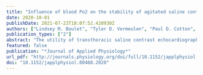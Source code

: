 ```yaml
---
title: "Influence of blood Po2 on the stability of agitated saline contrast"
date: 2020-10-01
publishDate: 2021-07-23T18:07:52.420930Z
authors: ["Lindsey M. Boulet", "Tyler D. Vermeulen", "Paul D. Cotton", "Glen E. Foster"]
publication_types: ["2"]
abstract: "The utility of transthoracic saline contrast echocardiography (TTSCE) to assess blood flow through intrapulmonary arteriovenous anastomoses (Q̇IPAVA) in humans is limited due to the potential destabilizing effects of the gas concentration gradients established in varied blood-gas environments. This study assessed the specific effect of a hyperoxic and mixed venous blood-gas environment on the stability of saline contrast. We hypothesized that the rate of contrast mass lost in hyperoxic blood would be similar to mixed venous due to the establishment of equal and opposing gas gradients (O2, N2, CO2) created when the partial pressure of dissolved gases is manipulated. Using an in vitro model of the pulmonary circulation perfused with defibrinated sheep blood and a membrane oxygenator to control blood gases, we assessed the percent contrast conserved (an index of contrast stability) between inflow and outflow sites at multiple flow rates (1.8, 2.8, 4.3, and 6.8 L/min) in a hyperoxic (Po2: 646 ± 16 mmHg; Pco2: 0 ± 0 mmHg) and a mixed venous blood gas condition (Po2: 35 ± 3 mmHg; Pco2: 40 ± 0 mmHg). We found significant contrast decay with time in both conditions, with slightly higher contrast conservation in the hyperoxia trials (64 ± 32%) versus the mixed venous trials (55 ± 21%). These findings suggest that contrast stability is not likely a factor affecting the interpretation of TTSCE performed in healthy humans breathing hyperoxia and lends support to the existence of a local O2-dependent mechanism contributing to the regulation of Q̇IPAVA.NEW & NOTEWORTHY Hyperoxic blood has a small stabilizing effect on agitated saline contrast compared with mixed venous blood, lending support to studies that show the reversal of exercise-induced blood flow through intrapulmonary arteriovenous anastomoses (Q̇IPAVA) with hyperoxia. These data support the possible presence of a local O2-dependent regulatory mechanism within the pulmonary vasculature that may play a role in Q̇IPAVA regulation."
featured: false
publication: "*Journal of Applied Physiology*"
url_pdf: "http://journals.physiology.org/doi/full/10.1152/japplphysiol.00488.2020"
doi: "10.1152/japplphysiol.00488.2020"
---
```


